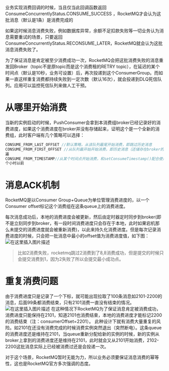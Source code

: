 ﻿业务实现消费回调的时候，当且仅当此回调函数返回ConsumeConcurrentlyStatus.CONSUME_SUCCESS ，RocketMQ才会认为这批消息（默认是1条）是消费完成的

如果这时候消息消费失败，例如数据库异常，余额不足扣款失败等一切业务认为消息需要重试的场景，只要返回ConsumeConcurrentlyStatus.RECONSUME_LATER，RocketMQ就会认为这批消息消费失败了。

为了保证消息是肯定被至少消费成功一次，RocketMQ会把这批消费失败的消息重发回Broker（topic不是原topic而是这个消费租的RETRY topic），在延迟的某个时间点（默认是10秒，业务可设置）后，再次投递到这个ConsumerGroup。而如果一直这样重复消费都持续失败到一定次数（默认16次），就会投递到DLQ死信队列。应用可以监控死信队列来做人工干预。
# 从哪里开始消费
当新的实例启动的时候，PushConsumer会拿到本消费组broker已经记录好的消费进度，如果这个消费进度在broker并没有存储起来，证明这个是一个全新的消费组，此时客户端有几个策略可以选择：
```java
CONSUME_FROM_LAST_OFFSET //默认策略，从该队列最尾开始消费，即跳过历史消息
CONSUME_FROM_FIRST_OFFSET //从队列最开始开始消费，即历史消息（还储存在broker的）全部消费一
遍
CONSUME_FROM_TIMESTAMP//从某个时间点开始消费，和setConsumeTimestamp()配合使用，默认是半
个小时以前
```
# 消息ACK机制
RocketMQ是以Consumer Group+Queue为单位管理消费进度的，以一个Consumer offset标记这个消费组在这条queue上的消费进度。

每次消息成功后，本地的消费进度会被更新，然后由定时器定时同步到broker(即不是立刻同步到broker，有一段时间消费进度只会存在于本地，此时如果宕机那么未提交的消费进度就会被重新消费)，以此来持久化消费进度。但是每次记录消费进度的时候，只会把一批消息中最小的offset值为消费进度值，如下图：
![在这里插入图片描述](https://img-blog.csdnimg.cn/95c77a7c7bd44b928454af5628b1c8bb.png)

> 比如2消费失败，rocketmq跳过2消费到了8,8消费成功，但是提交的时候只会提交消费到1，因为2失败了所以会提交最小成功点。

# 重复消费问题
由于消费进度只是记录了一个下标，就可能出现拉取了100条消息如2101-2200的消息，后面99条都消费结束，只有2101消费一直没有结束的情况。
![在这里插入图片描述](https://img-blog.csdnimg.cn/54c70e1d65154cf0b0af4ac929ddfa93.png)
在这种情况下RocketMQ为了保证消息肯定被消费成功，消费进度只能保持在2101，知道2101也消费结束，本地的消费进度才能标记2200的消费结束（注：consumerOffset=2201）。
此种设计下就有消费大量重复的风险。如2101在还没有消费完成的时候消费实例突然退出（突然断电）。这条queue的消费进度还是维持在2101，当queue重新分配给新的实例的时候，新的实例从broker上拿到的消费进度还是维持在2101，此时就会又从2101开始消费，2102-2200这批消息实际上已经被消费过还是会投递一次。

对于这个场景，RocketMQ暂时无能为力，所以业务必须要保证消息消费的幂等性，这也是RocketMQ官方多次强调的态度。

